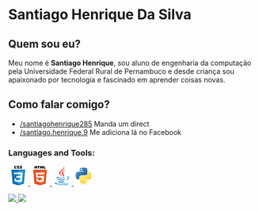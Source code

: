   <h1>Santiago Henrique Da Silva</h1>
  <h2>Quem sou eu?</h2>
  <p>Meu nome é <strong>Santiago Henrique</strong>, sou aluno de engenharia da computação pela Universidade Federal Rural de Pernambuco e desde criança sou apaixonado  por tecnologia e fascinado em aprender coisas novas.</p>
  <h2>Como falar comigo?</h2>
  <ul>
    <li><a href="https://www.instagram.com/santiagohenrique285/" target="_blank">/santiagohenrique285</a> Manda um direct</li>
    <li><a href="https://www.facebook.com/santiago.henrique.9/"  target="_blank">/santiago.henrique.9</a> Me adiciona lá no Facebook</li>
  </ul>
  <h3 align="left">Languages and Tools:</h3>
<p align="left"> <a href="https://www.w3schools.com/css/" target="_blank" rel="noreferrer"> <img src="https://raw.githubusercontent.com/devicons/devicon/master/icons/css3/css3-original-wordmark.svg" alt="css3" width="40" height="40"/> </a> <a href="https://www.w3.org/html/" target="_blank" rel="noreferrer"> <img src="https://raw.githubusercontent.com/devicons/devicon/master/icons/html5/html5-original-wordmark.svg" alt="html5" width="40" height="40"/> </a> <a href="https://www.java.com" target="_blank" rel="noreferrer"> <img src="https://raw.githubusercontent.com/devicons/devicon/master/icons/java/java-original.svg" alt="java" width="40" height="40"/> </a> <a href="https://www.python.org" target="_blank" rel="noreferrer"> <img src="https://raw.githubusercontent.com/devicons/devicon/master/icons/python/python-original.svg" alt="python" width="40" height="40"/> </a> </p>
<div>
  <a href="https://github.com/San2855">
  <img height="180em" src="https://github-readme-stats.vercel.app/api?username=San2855&show_icons=true&theme=dracula&include_all_commits=true&count_private=true"/>
  <img height="180em" src="https://github-readme-stats.vercel.app/api/top-langs/?username=San2855&layout=compact&langs_count=7&theme=dracula"/>
</div>
</body>
</html>
